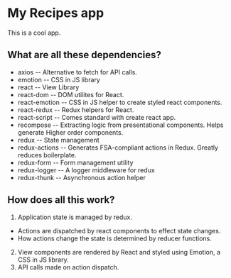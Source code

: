 # My Recipes app
This is a cool app.

## What are all these dependencies?
- axios -- Alternative to fetch for API calls.
- emotion -- CSS in JS library
- react -- View Library
- react-dom -- DOM utilites for React.
- react-emotion -- CSS in JS helper to create styled react components.
- react-redux -- Redux helpers for React.
- react-script -- Comes standard with create react app.
- recompose -- Extracting logic from presentational components. Helps generate Higher order components.
- redux -- State management
- redux-actions -- Generates  FSA-compliant actions in Redux. Greatly reduces boilerplate.
- redux-form -- Form management utility
- redux-logger -- A logger middleware for redux
- redux-thunk -- Asynchronous action helper

## How does all this work?

1. Application state is managed by redux.
  - Actions are dispatched by react components to effect state changes.
  - How actions change the state is determined by reducer functions.
2. View components are rendered by React and styled using Emotion, a CSS in JS library.
3. API calls made on action dispatch.
